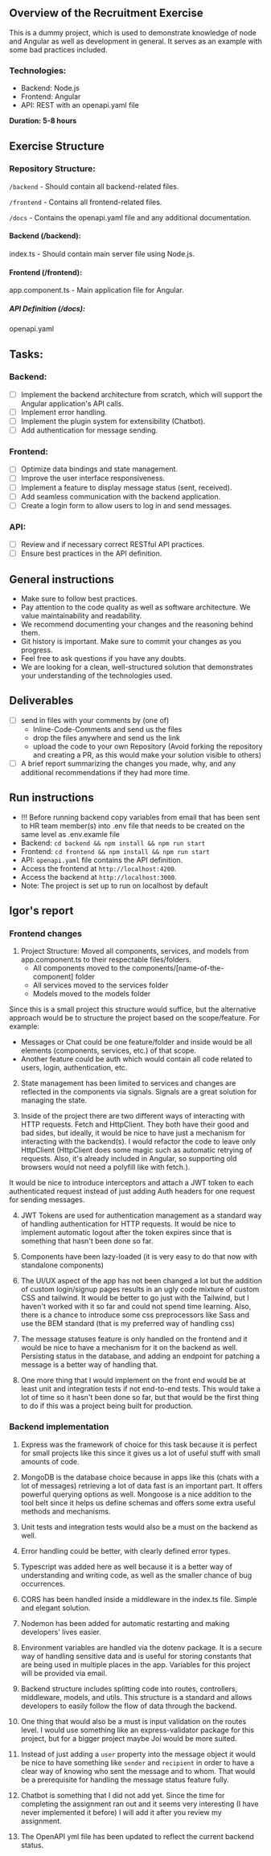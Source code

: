 ## Overview of the Recruitment Exercise

This is a dummy project, which is used to demonstrate knowledge of node and Angular as well as development in general. It serves as an example with some bad practices included.

### Technologies:

- Backend: Node.js
- Frontend: Angular
- API: REST with an openapi.yaml file

**Duration: 5-8 hours**

## Exercise Structure

### Repository Structure:

`/backend` - Should contain all backend-related files.

`/frontend` - Contains all frontend-related files.

`/docs` - Contains the openapi.yaml file and any additional documentation.

#### Backend (/backend):

index.ts - Should contain main server file using Node.js.

#### Frontend (/frontend):

app.component.ts - Main application file for Angular.

##### API Definition (/docs):

openapi.yaml

## Tasks:

### Backend:
- [ ] Implement the backend architecture from scratch, which will support the Angular application's API calls.
- [ ] Implement error handling.
- [ ] Implement the plugin system for extensibility (Chatbot).
- [ ] Add authentication for message sending.
### Frontend:
- [ ] Optimize data bindings and state management.
- [ ] Improve the user interface responsiveness.
- [ ] Implement a feature to display message status (sent, received).
- [ ] Add seamless communication with the backend application.
- [ ] Create a login form to allow users to log in and send messages.
### API:
- [ ] Review and if necessary correct RESTful API practices.
- [ ] Ensure best practices in the API definition.

## General instructions

- Make sure to follow best practices.
- Pay attention to the code quality as well as software architecture. We value maintainability and readability.
- We recommend documenting your changes and the reasoning behind them.
- Git history is important. Make sure to commit your changes as you progress.
- Feel free to ask questions if you have any doubts.
- We are looking for a clean, well-structured solution that demonstrates your understanding of the technologies used.

## Deliverables

- [ ] send in files with your comments by (one of)
    - Inline-Code-Comments and send us the files
    - drop the files anywhere and send us the link
    - upload the code to your own Repository (Avoid forking the repository and creating a PR, as this would make your solution visible to others)
- [ ] A brief report summarizing the changes you made, why, and any additional recommendations if they had more time.

## Run instructions

- !!! Before running backend copy variables from email that has been sent to HR team member(s) into .env file that needs to be created on the same level as .env.examle file
- Backend: `cd backend && npm install && npm run start`
- Frontend: `cd frontend && npm install && npm run start`
- API: `openapi.yaml` file contains the API definition.
- Access the frontend at `http://localhost:4200`.
- Access the backend at `http://localhost:3000`.
- Note: The project is set up to run on localhost by default


## Igor's report

### Frontend changes
1. Project Structure: Moved all components, services, and models from app.component.ts to their respectable files/folders. 
    - All components moved to the components/[name-of-the-component] folder
    - All services moved to the services folder
    - Models moved to the models folder

Since this is a small project this structure would suffice, but the alternative approach would be to structure the project based on the scope/feature. For example:

- Messages or Chat could be one feature/folder and inside would be all elements (components, services, etc.) of that scope. 
- Another feature could be auth which would contain all code related to users, login, authentication, etc.

2. State management has been limited to services and changes are reflected in the components via signals. Signals are a great solution for managing the state. 

3. Inside of the project there are two different ways of interacting with HTTP requests. Fetch and HttpClient. They both have their good and bad sides, but ideally, it would be nice to have just a mechanism for interacting with the backend(s). I would refactor the code to leave only HttpClient (HttpClient does some magic such as automatic retrying of requests. Also,
it's already included in Angular, so supporting old browsers would not need a polyfill like with fetch.).

It would be nice to introduce interceptors and attach a JWT token to each authenticated request instead of just adding Auth headers for one request for sending messages.

4. JWT Tokens are used for authentication management as a standard way of handling authentication for HTTP requests. It would be nice to implement automatic logout after the token expires since that is something that hasn't been done so far. 

5. Components have been lazy-loaded (it is very easy to do that now with standalone components)

6. The UI/UX aspect of the app has not been changed a lot but the addition of custom login/signup pages results in an ugly code mixture of custom CSS and tailwind. It would be better to go just with the Tailwind, but I haven't worked with it so far and could not spend time learning. Also, there is a chance to introduce some css preprocessors like Sass and use the BEM standard (that is my preferred way of handling css)

7. The message statuses feature is only handled on the frontend and it would be nice to have a mechanism for it on the backend as well. Persisting status in the database, and adding an endpoint for patching a message is a better way of handling that.

8. One more thing that I would implement on the front end would be at least unit and integration tests if not end-to-end tests. This would take a lot of time so it hasn't been done so far, but that would be the first thing to do if this was a project being built for production.

### Backend implementation

1. Express was the framework of choice for this task because it is perfect for small projects like this since it gives us a lot of useful stuff with small amounts of code. 

2. MongoDB is the database choice because in apps like this (chats with a lot of messages) retrieving a lot of data fast is an important part. It offers powerful querying options as well. Mongoose is a nice addition to the tool belt since it helps us define schemas and offers some extra useful methods and mechanisms.

3. Unit tests and integration tests would also be a must on the backend as well. 

4. Error handling could be better, with clearly defined error types.

5. Typescript was added here as well because it is a better way of understanding and writing code, as well as the smaller chance of bug occurrences.

6. CORS has been handled inside a middleware in the index.ts file. Simple and elegant solution. 

7. Nodemon has been added for automatic restarting and making developers' lives easier. 

8. Environment variables are handled via the dotenv package. It is a secure way of handling sensitive data and is useful for storing constants that are being used in multiple places in the app. Variables for this project will be provided via email. 

9. Backend structure includes splitting code into routes, controllers, middleware, models, and utils. This structure is a standard and allows developers to easily follow the flow of data through the backend. 

10. One thing that would also be a must is input validation on the routes level. I would use something like an express-validator package for this project, but for a bigger project maybe Joi would be more suited.

11. Instead of just adding a `user` property into the message object it would be nice to have something like `sender` and `recipient` in order to have a clear way of knowing who sent the message and to whom. That would be a prerequisite for handling the message status feature fully. 

12. Chatbot is something that I did not add yet. Since the time for completing the assignment ran out and it seems very interesting (I have never implemented it before) I will add it after you review my assignment.

13. The OpenAPI yml file has been updated to reflect the current backend status.